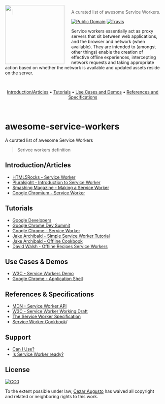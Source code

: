 <img src="logo.png" align="left" width="192px" height="192px"/>
<img align="left" width="0" height="192px" hspace="10"/>

> A curated list of awesome Service Workers.

[![Public Domain](https://img.shields.io/badge/public-domain-lightgrey.svg)](https://creativecommons.org/publicdomain/zero/1.0/) [![Travis](https://img.shields.io/travis/cez-aug/awesome-service-workers.svg)](http://github.com/cez-aug/awesome-service-workers)

Service workers essentially act as proxy servers that sit between web applications, and the browser and network (when available). They are intended to (amongst other things) enable the creation of effective offline experiences, intercepting network requests and taking appropriate action based on whether the network is available and updated assets reside on the server. 

<br>
<p align="center">
<a href="#introduction-articles">Introduction/Articles</a> • <a href="#tutorials">Tutorials</a> • <a href="#use-cases-and-demos">Use Cases and Demos</a> • <a href="#references-and-specifications">References and Specifications</a> 
</p>
<br>

# awesome-service-workers

A curated list of awesome Service Workers

> Serivce workers definition


## Introduction/Articles 

* [HTML5Rocks - Service Worker](http://www.html5rocks.com/en/tutorials/service-worker/introduction/)
* [Pluralsight - Introduction to Service Worker](https://www.pluralsight.com/blog/software-development/introduction-to-service-worker)
* [Smashing Magazine - Making a Service Worker](https://www.smashingmagazine.com/2016/02/making-a-service-worker/)
* [Google Chromium - Service Worker](https://www.chromium.org/blink/serviceworker/getting-started)


## Tutorials

* [Google Developers](https://developers.google.com/web/fundamentals/getting-started/push-notifications/step-03)
* [Google Chrome Dev Summit](https://codelabs.developers.google.com/chrome-dev-summit)
* [Google Chrome - Service Worker](https://github.com/GoogleChrome/samples/tree/gh-pages/service-worker)
* [Jake Archibald - Simple Service Worker Tutorial](https://github.com/jakearchibald/simple-serviceworker-tutorial)
* [Jake Archibald - Offline Cookbook](https://jakearchibald.com/2014/offline-cookbook/)
* [David Walsh - Offline Recipes Service Workers](https://davidwalsh.name/offline-recipes-service-workers)


## Use Cases & Demos

* [W3C - Service Workers Demo](https://github.com/w3c-webmob/ServiceWorkersDemos)
* [Google Chrome - Application Shell](https://github.com/GoogleChrome/application-shell)


## References & Specifications

* [MDN - Service Worker API](https://developer.mozilla.org/en-US/docs/Web/API/Service_Worker_API)
* [W3C - Service Worker Working Draft](https://www.w3.org/TR/service-workers/)
* [The Service Worker Specification](https://github.com/slightlyoff/ServiceWorker)
* [Service Worker Cookbook](https://serviceworke.rs)/


## Support

* [Can I Use?](http://caniuse.com/#feat=serviceworkers)
* [Is Service Worker ready?](https://jakearchibald.github.io/isserviceworkerready/)


## License 
[![CC0](https://i.creativecommons.org/p/zero/1.0/88x31.png)](https://creativecommons.org/publicdomain/zero/1.0/)

To the extent possible under law, [Cezar Augusto](http://cezar.work) has waived all copyright and related or neighboring rights to this work.